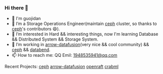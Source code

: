 ### Hi there 👋

<!--
**guojidan/guojidan** is a ✨ _special_ ✨ repository because its `README.md` (this file) appears on your GitHub profile.

Here are some ideas to get you started:
-->
- 👋 I'm guojidan
- 🔭 I’m a Storage Operations Engineer(maintain [ceph](https://github.com/ceph/ceph) cluster, so thanks to [ceph](https://github.com/ceph/ceph)'s contributors 😄).
- 🌱 I’m interested in Hard && interesting things, now I'm learning Database && Distributed System && Storage System.
- 👯 I’m working in [arrow-datafusion](https://github.com/apache/arrow-datafusion)(very nice && cool community) && [ceph](https://github.com/ceph/ceph) && [databend](https://github.com/datafuselabs/databend).
- 📫 How to reach me: QQ Emil: 1948535941@qq.com

Recent Projects: [ceph](https://github.com/ceph/ceph) [arrow-datafusion](https://github.com/apache/arrow-datafusion) [openraft](https://github.com/datafuselabs/openraft) [crabml](https://github.com/crabml/crabml/issues)
